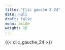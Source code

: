 ```yaml
---
title: "Clic gauche X 24"
date: null
draft: false
menu: aside
weight: 10
---
```


{{< clic_gauche_24 >}}